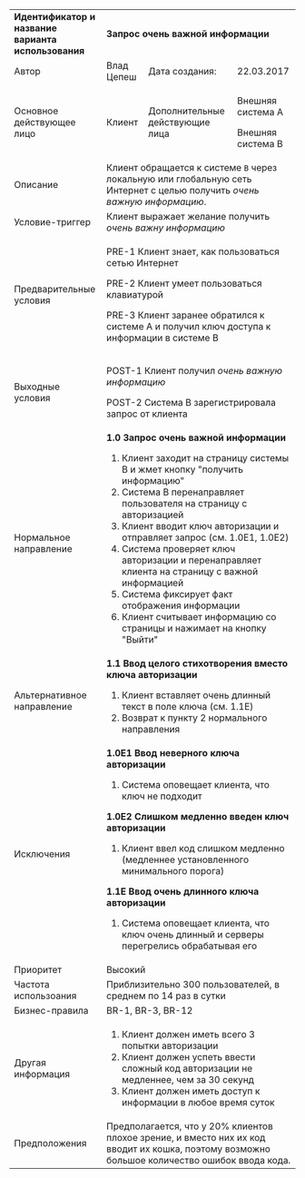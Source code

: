 <table>
    <tr>
        <td><b>Идентификатор и название варианта использования</b></td>
        <td colspan="3"><b>Запрос очень важной информации</b></td>
    </tr>
    <tr>
        <td>Автор</td>
        <td>Влад Цепеш</td>
        <td>Дата создания:</td>
        <td>22.03.2017</td>
    </tr>
    <tr>
        <td>Основное действующее лицо</td>
        <td>Клиент</td>
        <td>Дополнительные действующие лица</td>
        <td>
            <p>Внешняя система А</p>
            <p>Внешняя система B</p>
        </td>
    </tr>
    <tr>
        <td>Описание</td>
        <td colspan="3">
            Клиент обращается к системе <code>B</code> через локальную или глобальную сеть Интернет с
            целью получить <i>очень важную информацию</i>.
        </td>
    </tr>
    <tr>
        <td>Условие-триггер</td>
        <td colspan="3">Клиент выражает желание получить <i>очень важну информацию</i></td>
    </tr>
    <tr>
        <td>Предварительные условия</td>
        <td colspan="3">
            <p>PRE-1 Клиент знает, как пользоваться сетью Интернет</p>
            <p>PRE-2 Клиент умеет пользоваться клавиатурой</p>
            <p>
                PRE-3 Клиент заранее обратился к системе А и получил ключ доступа к информации
                в системе B
            </p>
        </td>
    </tr>
    <tr>
        <td>Выходные условия</td>
        <td colspan="3">
            <p>POST-1 Клиент получил <i>очень важную информацию</i></p>
            <p>POST-2 Система B зарегистрировала запрос от клиента</p>
        </td>
    </tr>
    <tr>
        <td>Нормальное направление</td>
        <td colspan="3">
            <b>1.0 Запрос очень важной информации</b>
            <ol>
                <li>Клиент заходит на страницу системы B и жмет кнопку "получить информацию"</li>
                <li>Система B перенаправляет пользователя на страницу с авторизацией</li>
                <li>Клиент вводит ключ авторизации и отправляет запрос (см. 1.0E1, 1.0E2)</li>
                <li>
                    Система проверяет ключ авторизации и
                    перенаправляет клиента на страницу с важной информацией
                </li>
                <li>Система фиксирует факт отображения информации</li>
                <li>Клиент считывает информацию со страницы и нажимает на кнопку "Выйти"</li>
            </ol>
        </td>
    </tr>
    <tr>
        <td>Альтернативное направление</td>
        <td colspan="3">
            <b>1.1 Ввод целого стихотворения вместо ключа авторизации</b>
            <ol>
                <li>Клиент вставляет очень длинный текст в поле ключа (см. 1.1E)</li>
                <li>Возврат к пункту 2 нормального направления</li>
            </ol>
        </td>
    </tr>
    <tr>
        <td>Исключения</td>
        <td colspan="3">
            <b>1.0E1 Ввод неверного ключа авторизации</b>
            <ol>
                <li>Система оповещает клиента, что ключ не подходит</li>
            </ol>
            <b>1.0E2 Слишком медленно введен ключ авторизации</b>
            <ol>
                <li>
                    Клиент ввел код слишком медленно (медленнее установленного минимального порога)
                </li>
            </ol>
            <b>1.1E Ввод очень длинного ключа авторизации</b>
            <ol>
                <li>
                    Система оповещает клиента, что ключ очень длинный и
                    серверы перегрелись обрабатывая его
                </li>
            </ol>
        </td>
    </tr>
    <tr>
        <td>Приоритет</td>
        <td colspan="3">Высокий</td>
    </tr>
    <tr>
        <td>Частота использоания</td>
        <td colspan="3">Приблизительно 300 пользователей, в среднем по 14 раз в сутки</td>
    </tr>
    <tr>
        <td>Бизнес-правила</td>
        <td colspan="3">BR-1, BR-3, BR-12</td>
    </tr>
    <tr>
        <td>Другая информация</td>
        <td colspan="3">
            <ol>
                <li>Клиент должен иметь всего 3 попытки авторизации</li>
                <li>Клиент должен успеть ввести сложный код авторизации не медленнее, чем за 30 секунд</li>
                <li>Клиент должен иметь доступ к информации в любое время суток</li>
            </ol>
        </td>
    </tr>
    <tr>
        <td>Предположения</td>
        <td colspan="3">
            Предполагается, что у 20% клиентов плохое зрение, и вместо них их код вводит их кошка,
            поэтому возможно большое количество ошибок ввода кода.
        </td>
    </tr>
</table>
